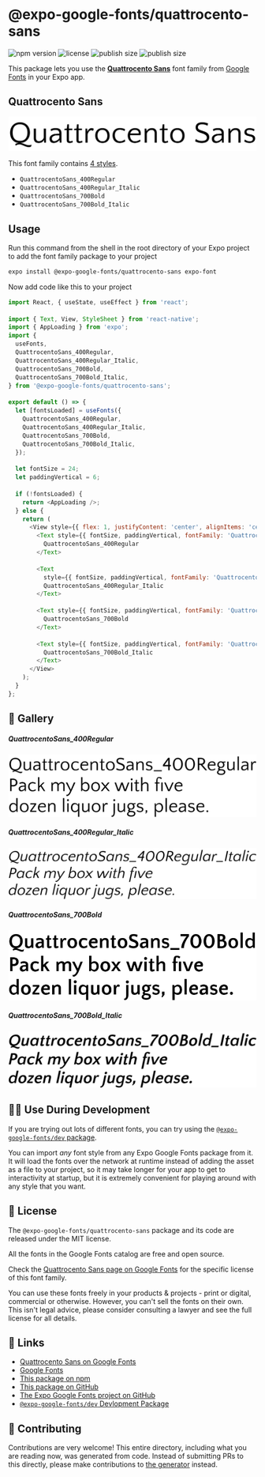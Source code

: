 # @expo-google-fonts/quattrocento-sans

![npm version](https://flat.badgen.net/npm/v/@expo-google-fonts/quattrocento-sans)
![license](https://flat.badgen.net/github/license/expo/google-fonts)
![publish size](https://flat.badgen.net/packagephobia/install/@expo-google-fonts/quattrocento-sans)
![publish size](https://flat.badgen.net/packagephobia/publish/@expo-google-fonts/quattrocento-sans)

This package lets you use the [**Quattrocento Sans**](https://fonts.google.com/specimen/Quattrocento+Sans) font family from [Google Fonts](https://fonts.google.com/) in your Expo app.

## Quattrocento Sans

![Quattrocento Sans](./font-family.png)

This font family contains [4 styles](#-gallery).

- `QuattrocentoSans_400Regular`
- `QuattrocentoSans_400Regular_Italic`
- `QuattrocentoSans_700Bold`
- `QuattrocentoSans_700Bold_Italic`

## Usage

Run this command from the shell in the root directory of your Expo project to add the font family package to your project
```sh
expo install @expo-google-fonts/quattrocento-sans expo-font
```

Now add code like this to your project
```js
import React, { useState, useEffect } from 'react';

import { Text, View, StyleSheet } from 'react-native';
import { AppLoading } from 'expo';
import {
  useFonts,
  QuattrocentoSans_400Regular,
  QuattrocentoSans_400Regular_Italic,
  QuattrocentoSans_700Bold,
  QuattrocentoSans_700Bold_Italic,
} from '@expo-google-fonts/quattrocento-sans';

export default () => {
  let [fontsLoaded] = useFonts({
    QuattrocentoSans_400Regular,
    QuattrocentoSans_400Regular_Italic,
    QuattrocentoSans_700Bold,
    QuattrocentoSans_700Bold_Italic,
  });

  let fontSize = 24;
  let paddingVertical = 6;

  if (!fontsLoaded) {
    return <AppLoading />;
  } else {
    return (
      <View style={{ flex: 1, justifyContent: 'center', alignItems: 'center' }}>
        <Text style={{ fontSize, paddingVertical, fontFamily: 'QuattrocentoSans_400Regular' }}>
          QuattrocentoSans_400Regular
        </Text>

        <Text
          style={{ fontSize, paddingVertical, fontFamily: 'QuattrocentoSans_400Regular_Italic' }}>
          QuattrocentoSans_400Regular_Italic
        </Text>

        <Text style={{ fontSize, paddingVertical, fontFamily: 'QuattrocentoSans_700Bold' }}>
          QuattrocentoSans_700Bold
        </Text>

        <Text style={{ fontSize, paddingVertical, fontFamily: 'QuattrocentoSans_700Bold_Italic' }}>
          QuattrocentoSans_700Bold_Italic
        </Text>
      </View>
    );
  }
};

```

## 🔡 Gallery

##### QuattrocentoSans_400Regular
![QuattrocentoSans_400Regular](./QuattrocentoSans_400Regular.ttf.png)

##### QuattrocentoSans_400Regular_Italic
![QuattrocentoSans_400Regular_Italic](./QuattrocentoSans_400Regular_Italic.ttf.png)

##### QuattrocentoSans_700Bold
![QuattrocentoSans_700Bold](./QuattrocentoSans_700Bold.ttf.png)

##### QuattrocentoSans_700Bold_Italic
![QuattrocentoSans_700Bold_Italic](./QuattrocentoSans_700Bold_Italic.ttf.png)


## 👩‍💻 Use During Development

If you are trying out lots of different fonts, you can try using the [`@expo-google-fonts/dev` package](https://github.com/expo/google-fonts/tree/master/font-packages/dev#readme).

You can import *any* font style from any Expo Google Fonts package from it. It will load the fonts
over the network at runtime instead of adding the asset as a file to your project, so it may take longer
for your app to get to interactivity at startup, but it is extremely convenient
for playing around with any style that you want.

## 📖 License

The `@expo-google-fonts/quattrocento-sans` package and its code are released under the MIT license.

All the fonts in the Google Fonts catalog are free and open source.

Check the [Quattrocento Sans page on Google Fonts](https://fonts.google.com/specimen/Quattrocento+Sans) for the specific license of this font family.

You can use these fonts freely in your products & projects - print or digital, commercial or otherwise. However, you can't sell the fonts on their own. This isn't legal advice, please consider consulting a lawyer and see the full license for all details.

## 🔗 Links

- [Quattrocento Sans on Google Fonts](https://fonts.google.com/specimen/Quattrocento+Sans)
- [Google Fonts](https://fonts.google.com/)
- [This package on npm](https://www.npmjs.com/package/@expo-google-fonts/quattrocento-sans)
- [This package on GitHub](https://github.com/expo/google-fonts/tree/master/font-packages/quattrocento-sans)
- [The Expo Google Fonts project on GitHub](https://github.com/expo/google-fonts)
- [`@expo-google-fonts/dev` Devlopment Package](https://github.com/expo/google-fonts/tree/master/font-packages/dev)

## 🤝 Contributing

Contributions are very welcome! This entire directory, including what you are reading now, was generated from code. Instead of submitting PRs to this directly, please make contributions to [the generator](https://github.com/expo/google-fonts/tree/master/packages/generator) instead.
